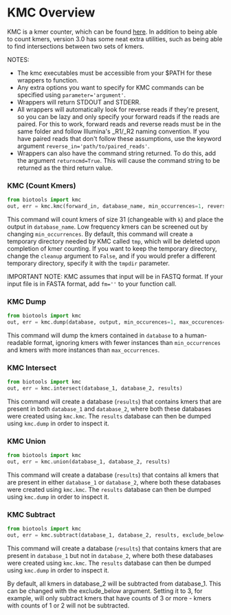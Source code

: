# KMC Overview

KMC is a kmer counter, which can be found [here](http://sun.aei.polsl.pl/REFRESH/index.php?page=projects&project=kmc&subpage=download).
In addition to being able to count kmers, version 3.0 has some neat extra utilities, such as being able to find intersections between two sets of kmers.


NOTES: 

- The kmc executables must be accessible from your $PATH for these wrappers to function.
- Any extra options you want to specify for KMC commands can be specified using `parameter='argument'`.
- Wrappers will return STDOUT and STDERR.
- All wrappers will automatically look for reverse reads if they're present, so you can be lazy and only specify your forward reads if the reads are paired. For this to work, forward reads and reverse reads must be in the same folder and follow Illumina's \_R1/\_R2 naming convention. If you have paired reads that don't follow these assumptions, use the keyword argument `reverse_in='path/to/paired_reads'`.
- Wrappers can also have the command string returned. To do this, add the argument `returncmd=True`. This will cause the command string to be returned as the third return value.

### KMC (Count Kmers)

```python
from biotools import kmc
out, err = kmc.kmc(forward_in, database_name, min_occurrences=1, reverse_in='NA', k=31, cleanup=True, tmpdir='tmp')
```

This command will count kmers of size 31 (changeable with `k`) and place the output in `database_name`. Low frequency kmers can be screened out by changing `min_occurrences`. By default, this command will create a temporary directory needed by KMC called `tmp`, which will be deleted upon completion of kmer counting. If you want to keep the temporary directory, change the `cleanup` argument to `False`, and if you would prefer a different temporary directory, specify it with the `tmpdir` parameter.

IMPORTANT NOTE: KMC assumes that input will be in FASTQ format. If your input file is in FASTA format, add `fm=''` to your function call.

### KMC Dump

```python
from biotools import kmc
out, err = kmc.dump(database, output, min_occurences=1, max_occurences=250)
```

This command will dump the kmers contained in `database` to a human-readable format, ignoring kmers with fewer instances than `min_occurrences` and kmers with more instances than `max_occurrences`.


### KMC Intersect

```python
from biotools import kmc
out, err = kmc.intersect(database_1, database_2, results)
```

This command will create a database (`results`) that contains kmers that are present in both `database_1` and `database_2`, where both these databases were created using `kmc.kmc`. The `results` database can then be dumped using `kmc.dump` in order to inspect it.


### KMC Union

```python
from biotools import kmc
out, err = kmc.union(database_1, database_2, results)
```

This command will create a database (`results`) that contains all kmers that are present in either `database_1` or `database_2`, where both these databases were created using `kmc.kmc`. The `results` database can then be dumped using `kmc.dump` in order to inspect it.


### KMC Subtract

```python
from biotools import kmc
out, err = kmc.subtract(database_1, database_2, results, exclude_below=1)
```

This command will create a database (`results`) that contains kmers that are present in `database_1` but not in `database_2`, 
where both these databases were created using `kmc.kmc`. The `results` database can then be dumped using `kmc.dump` in order to inspect it.

By default, all kmers in database\_2 will be subtracted from database\_1. This can be changed with the exclude\_below argument. Setting it to 3, for example, will only subtract kmers that have counts of 3 or more - kmers with counts of 1 or 2 will not be subtracted.
